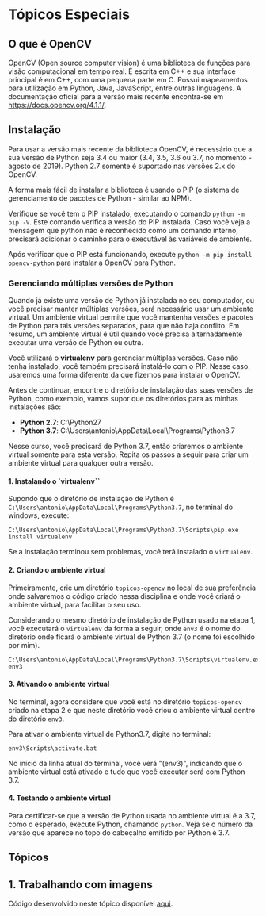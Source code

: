 # Tópicos Especiais

## O que é OpenCV

OpenCV (Open source computer vision) é uma biblioteca de funções para visão computacional em tempo real. É escrita em C++ e sua interface principal é em C++, com uma pequena parte em C. Possui mapeamentos para utilização em Python, Java, JavaScript, entre outras linguagens. A documentação oficial para a versão mais recente encontra-se em https://docs.opencv.org/4.1.1/.

## Instalação

Para usar a versão mais recente da biblioteca OpenCV, é necessário que a sua versão de Python seja 3.4 ou maior (3.4, 3.5, 3.6 ou 3.7, no momento - agosto de 2019). Python 2.7 somente é suportado nas versões 2.x do OpenCV.

A forma mais fácil de instalar a biblioteca é usando o PIP (o sistema de gerenciamento de pacotes de Python - similar ao NPM).

Verifique se você tem o PIP instalado, executando o comando `python -m pip -V`. Este comando verifica a versão do PIP instalada. Caso você veja a mensagem que python não é reconhecido como um comando interno, precisará adicionar o caminho para o executável às variáveis de ambiente.

Após verificar que o PIP está funcionando, execute `python -m pip install opencv-python` para instalar a OpenCV para Python.

### Gerenciando múltiplas versões de Python

Quando já existe uma versão de Python já instalada no seu computador, ou você precisar manter múltiplas versões, será necessário usar um ambiente virtual. Um ambiente virtual permite que você mantenha versões e pacotes de Python para tais versões separados, para que não haja conflito. Em resumo, um ambiente virtual é útil quando você precisa alternadamente executar uma versão de Python ou outra.

Você utilizará o **virtualenv** para gerenciar múltiplas versões. Caso não tenha instalado, você também precisará instalá-lo com o PIP. Nesse caso, usaremos uma forma diferente da que fizemos para instalar o OpenCV.

Antes de continuar, encontre o diretório de instalação das suas versões de Python, como exemplo, vamos supor que os diretórios para as minhas instalações são:

* **Python 2.7**: C:\Python27
* **Python 3.7**: C:\Users\antonio\AppData\Local\Programs\Python3.7

Nesse curso, você precisará de Python 3.7, então criaremos o ambiente virtual somente para esta versão. Repita os passos a seguir para criar um ambiente virtual para qualquer outra versão.

#### 1. Instalando o `virtualenv``

Supondo que o diretório de instalação de Python é `C:\Users\antonio\AppData\Local\Programs\Python3.7`, no terminal do windows, execute:

```
C:\Users\antonio\AppData\Local\Programs\Python3.7\Scripts\pip.exe install virtualenv
```

Se a instalação terminou sem problemas, você terá instalado o `virtualenv`.

#### 2. Criando o ambiente virtual

Primeiramente, crie um diretório `topicos-opencv` no local de sua preferência onde salvaremos o código criado nessa disciplina e onde você criará o ambiente virtual, para facilitar o seu uso.

Considerando o mesmo diretório de instalação de Python usado na etapa 1, você executará o `virtualenv` da forma a seguir, onde `env3` é o nome do diretório onde ficará o ambiente virtual de Python 3.7 (o nome foi escolhido por mim).

```
C:\Users\antonio\AppData\Local\Programs\Python3.7\Scripts\virtualenv.exe env3
```

#### 3. Ativando o ambiente virtual

No terminal, agora considere que você está no diretório `topicos-opencv` criado na etapa 2 e que neste diretório você criou o ambiente virtual dentro do diretório `env3`.

Para ativar o ambiente virtual de Python3.7, digite no terminal:

```
env3\Scripts\activate.bat
```

No início da linha atual do terminal, você verá "(env3)", indicando que o ambiente virtual está ativado e tudo que você executar será com Python 3.7.

#### 4. Testando o ambiente virtual

Para certificar-se que a versão de Python usada no ambiente virtual é a 3.7, como o esperado, execute Python, chamando `python`. Veja se o número da versão que aparece no topo do cabeçalho emitido por Python é 3.7.

## Tópicos

## 1. Trabalhando com imagens

Código desenvolvido neste tópico disponível [aqui]().